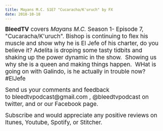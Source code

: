 ```yaml
---
title: Mayans M.C. S1E7 "Cucaracha/K'uruch" by FX
date: 2018-10-18
---
```


<p><span style="font-size:14pt;"><strong>BleedTV</strong> covers <em>Mayans M.C.</em> Season 1- Episode 7, "Cucaracha/K'uruch". Bishop is continuing to flex his muscle and show why he is El Jefe of his charter, do you believe it? Adelita is droping some tasty tidbits and shaking up the power dynamic in the show.  Showing us why she is a queen and making things happen.  WHat is going on with Galindo, is he actually in trouble now?  #ElJefe</span></p>
<p><span style="font-size:14pt;">Send us your comments and feedback to bleedtvpodcast@gmail.com , @bleedtvpodcast on twitter, and or our Facebook page. </span></p>
<p><span style="font-size:14pt;">Subscribe and would appreciate any positive reviews on Itunes, Youtube, Spotify, or Stitcher.</span></p>